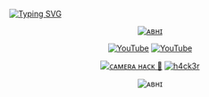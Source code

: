 <a href="https://git.io/typing-svg"><img src="https://readme-typing-svg.demolab.com?font=Fira+Code&size=30&pause=1000&color=0DF700&width=435&lines=ʜᴇʏ+ɢᴜʏꜱ++%F0%9F%91%8B;ɪ+ᴀᴍ+ᴀʙʜɪ+ʏᴀᴅᴀᴠ" alt="Typing SVG" /></a>


  
<p align="center"><a href="https://github.com/Yadav755"><img title="ᴀʙʜɪ" src="https://github-readme-stats-q2ta.vercel.app/api?username=Yadav755&show_icons=true&include_all_commits=true&theme=chartreuse-dark&cache_seconds=3200"></a>
<p align="center">
<a href="https://github.com/Yadav755"><img title="YouTube" src="https://img.shields.io/badge/Github-H4Ck3R-brightgreen?style=for-the-badge&logo=github"></a>
<a href="https://www.youtube.com/@Abhi_tricker"><img title="YouTube" src="https://img.shields.io/badge/YouTube-H4Ck3R-red?style=for-the-badge&logo=Youtube"></a>
</p>
<p align="center">
<a href="https://github.com/Yadav755/LINK-X"><img title="ᴄᴀᴍᴇʀᴀ ʜᴀᴄᴋ 💫" src="https://github-readme-stats-q2ta.vercel.app/api/pin/?username=h4ck3r0&repo=Apktool-termux&theme=radical"></a>
 <a href="https://github.com/h4ck3r0/Termux-o



<p align="center">
<a href="https://github.com/Yadav755"><img title="h4ck3r" src="https://github-readme-stats-q2ta.vercel.app/api/top-langs/?username=h4ck3r0&layout=compact&theme=tokyonight&cache_seconds=3200"></a>
</p>
<p align="center"> <img align="center" src="https://github-readme-streak-stats.herokuapp.com/?user=H4Ck3R&theme=chartreuse-dark&cache_seconds=3200" alt="ᴀʙʜɪ" /></p>
